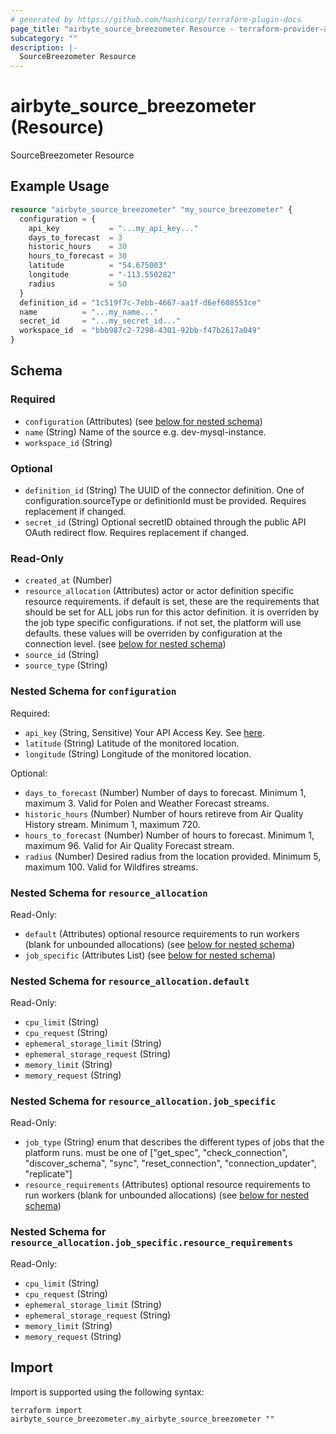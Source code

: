 ```yaml
---
# generated by https://github.com/hashicorp/terraform-plugin-docs
page_title: "airbyte_source_breezometer Resource - terraform-provider-airbyte"
subcategory: ""
description: |-
  SourceBreezometer Resource
---
```


# airbyte_source_breezometer (Resource)

SourceBreezometer Resource

## Example Usage

```terraform
resource "airbyte_source_breezometer" "my_source_breezometer" {
  configuration = {
    api_key           = "...my_api_key..."
    days_to_forecast  = 3
    historic_hours    = 30
    hours_to_forecast = 30
    latitude          = "54.675003"
    longitude         = "-113.550282"
    radius            = 50
  }
  definition_id = "1c519f7c-7ebb-4667-aa1f-d6ef608553ce"
  name          = "...my_name..."
  secret_id     = "...my_secret_id..."
  workspace_id  = "bbb987c2-7298-4301-92bb-f47b2617a049"
}
```

<!-- schema generated by tfplugindocs -->
## Schema

### Required

- `configuration` (Attributes) (see [below for nested schema](#nestedatt--configuration))
- `name` (String) Name of the source e.g. dev-mysql-instance.
- `workspace_id` (String)

### Optional

- `definition_id` (String) The UUID of the connector definition. One of configuration.sourceType or definitionId must be provided. Requires replacement if changed.
- `secret_id` (String) Optional secretID obtained through the public API OAuth redirect flow. Requires replacement if changed.

### Read-Only

- `created_at` (Number)
- `resource_allocation` (Attributes) actor or actor definition specific resource requirements. if default is set, these are the requirements that should be set for ALL jobs run for this actor definition. it is overriden by the job type specific configurations. if not set, the platform will use defaults. these values will be overriden by configuration at the connection level. (see [below for nested schema](#nestedatt--resource_allocation))
- `source_id` (String)
- `source_type` (String)

<a id="nestedatt--configuration"></a>
### Nested Schema for `configuration`

Required:

- `api_key` (String, Sensitive) Your API Access Key. See <a href="https://docs.breezometer.com/api-documentation/introduction/#authentication/">here</a>.
- `latitude` (String) Latitude of the monitored location.
- `longitude` (String) Longitude of the monitored location.

Optional:

- `days_to_forecast` (Number) Number of days to forecast. Minimum 1, maximum 3. Valid for Polen and Weather Forecast streams.
- `historic_hours` (Number) Number of hours retireve from Air Quality History stream. Minimum 1, maximum 720.
- `hours_to_forecast` (Number) Number of hours to forecast. Minimum 1, maximum 96. Valid for Air Quality Forecast stream.
- `radius` (Number) Desired radius from the location provided. Minimum 5, maximum 100. Valid for Wildfires streams.


<a id="nestedatt--resource_allocation"></a>
### Nested Schema for `resource_allocation`

Read-Only:

- `default` (Attributes) optional resource requirements to run workers (blank for unbounded allocations) (see [below for nested schema](#nestedatt--resource_allocation--default))
- `job_specific` (Attributes List) (see [below for nested schema](#nestedatt--resource_allocation--job_specific))

<a id="nestedatt--resource_allocation--default"></a>
### Nested Schema for `resource_allocation.default`

Read-Only:

- `cpu_limit` (String)
- `cpu_request` (String)
- `ephemeral_storage_limit` (String)
- `ephemeral_storage_request` (String)
- `memory_limit` (String)
- `memory_request` (String)


<a id="nestedatt--resource_allocation--job_specific"></a>
### Nested Schema for `resource_allocation.job_specific`

Read-Only:

- `job_type` (String) enum that describes the different types of jobs that the platform runs. must be one of ["get_spec", "check_connection", "discover_schema", "sync", "reset_connection", "connection_updater", "replicate"]
- `resource_requirements` (Attributes) optional resource requirements to run workers (blank for unbounded allocations) (see [below for nested schema](#nestedatt--resource_allocation--job_specific--resource_requirements))

<a id="nestedatt--resource_allocation--job_specific--resource_requirements"></a>
### Nested Schema for `resource_allocation.job_specific.resource_requirements`

Read-Only:

- `cpu_limit` (String)
- `cpu_request` (String)
- `ephemeral_storage_limit` (String)
- `ephemeral_storage_request` (String)
- `memory_limit` (String)
- `memory_request` (String)

## Import

Import is supported using the following syntax:

```shell
terraform import airbyte_source_breezometer.my_airbyte_source_breezometer ""
```
